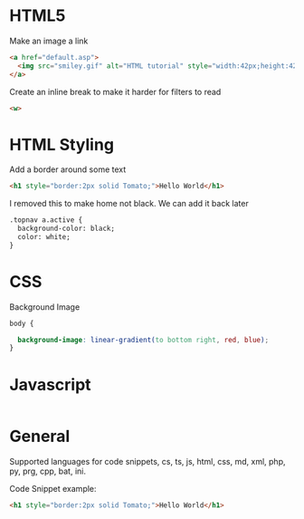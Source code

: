 # HTML5
Make an image a link
```html
<a href="default.asp">
  <img src="smiley.gif" alt="HTML tutorial" style="width:42px;height:42px;">
</a> 
```
Create an inline break to make it harder for filters to read
```html
<w>
```


# HTML Styling
Add a border around some text
```html
<h1 style="border:2px solid Tomato;">Hello World</h1>
```
I removed this to make home not black. We can add it back later
```html
.topnav a.active {
  background-color: black;
  color: white;
}
```

# CSS
Background Image
```css
body {

  background-image: linear-gradient(to bottom right, red, blue);
}
```

# Javascript

```js

```

# General
Supported languages for code snippets, cs, ts, js, html, css, md, xml, php, py, prg, cpp, bat, ini.

Code Snippet example:
```html
<h1 style="border:2px solid Tomato;">Hello World</h1>
```